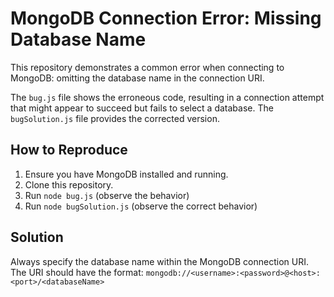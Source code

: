 # MongoDB Connection Error: Missing Database Name

This repository demonstrates a common error when connecting to MongoDB: omitting the database name in the connection URI.

The `bug.js` file shows the erroneous code, resulting in a connection attempt that might appear to succeed but fails to select a database.  The `bugSolution.js` file provides the corrected version.

## How to Reproduce

1.  Ensure you have MongoDB installed and running.
2.  Clone this repository.
3.  Run `node bug.js`  (observe the behavior)
4.  Run `node bugSolution.js` (observe the correct behavior)

## Solution

Always specify the database name within the MongoDB connection URI.  The URI should have the format: `mongodb://<username>:<password>@<host>:<port>/<databaseName>`